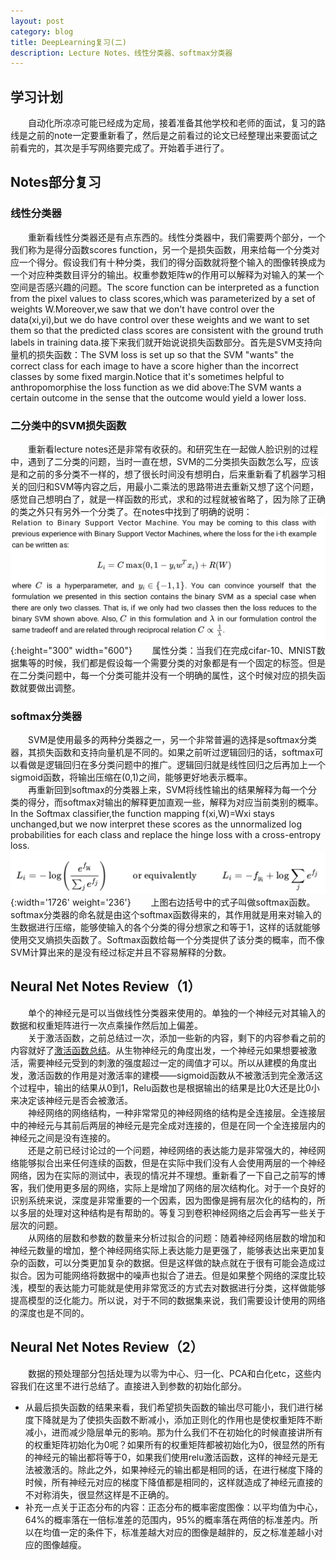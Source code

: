 ```yaml
---
layout: post
category: blog
title: DeepLearning复习(二)
description: Lecture Notes、线性分类器、softmax分类器
---
```


## 学习计划
　　自动化所凉凉可能已经成为定局，接着准备其他学校和老师的面试，复习的路线是之前的note一定要重新看了，然后是之前看过的论文已经整理出来要面试之前看完的，其次是手写网络要完成了。开始着手进行了。

## Notes部分复习

### 线性分类器
　　重新看线性分类器还是有点东西的。线性分类器中，我们需要两个部分，一个我们称为是得分函数scores function，另一个是损失函数，用来给每一个分类对应一个得分。假设我们有十种分类，我们的得分函数就将整个输入的图像转换成为一个对应种类数目评分的输出。权重参数矩阵w的作用可以解释为对输入的某一个空间是否感兴趣的问题。The score function can be interpreted as a function from the pixel values to class scores,which was parameterized by a set of weights W.Moreover,we saw that we don't have control over the data(xi,yi),but we do have control over these weights and we want to set them so that the predicted class scores are consistent with the ground truth labels in training data.接下来我们就开始说说损失函数部分。首先是SVM支持向量机的损失函数：The SVM loss is set up so that the SVM "wants" the correct class for each image to have a score higher than the incorrect classes by some fixed margin.Notice that it's sometimes helpful to anthropomorphise the loss function as we did above:The SVM wants a certain outcome in the sense that the outcome would yield a lower loss.
### 二分类中的SVM损失函数
　　重新看lecture notes还是非常有收获的。和研究生在一起做人脸识别的过程中，遇到了二分类的问题，当时一直在想，SVM的二分类损失函数怎么写，应该是和之前的多分类不一样的，想了很长时间没有想明白，后来重新看了机器学习相关的回归和SVM等内容之后，用最小二乘法的思路带进去重新又想了这个问题，感觉自己想明白了，就是一样函数的形式，求和的过程就被省略了，因为除了正确的类之外只有另外一个分类了。在notes中找到了明确的说明：
![](/downloads/BinaryLoss.png){:height="300" width="600"}
　　属性分类：当我们在完成cifar-10、MNIST数据集等的时候，我们都是假设每一个需要分类的对象都是有一个固定的标签。但是在二分类问题中，每一个分类可能并没有一个明确的属性，这个时候对应的损失函数就要做出调整。
### softmax分类器
　　SVM是使用最多的两种分类器之一，另一个非常普遍的选择是softmax分类器，其损失函数和支持向量机是不同的。如果之前听过逻辑回归的话，softmax可以看做是逻辑回归在多分类问题中的推广。逻辑回归就是线性回归之后再加上一个sigmoid函数，将输出压缩在(0,1)之间，能够更好地表示概率。<br>
　　再重新回到softmax的分类器上来，SVM将线性输出的结果解释为每一个分类的得分，而softmax对输出的解释更加直观一些，解释为对应当前类别的概率。In the Softmax classifier,the function mapping f(xi,W)=Wxi stays unchanged,but we now interpret these scores as the unnormalized log probabilities for each class and replace the hinge loss with a cross-entropy loss.
![](/downloads/SoftmaxLoss.png){:width='1726' weight='236'}
　　上图右边括号中的式子叫做softmax函数。softmax分类器的命名就是由这个softmax函数得来的，其作用就是用来对输入的生数据进行压缩，能够使输入的各个分类的得分想家之和等于1，这样的话就能够使用交叉熵损失函数了。Softmax函数给每一个分类提供了该分类的概率，而不像SVM计算出来的是没有经过标定并且不容易解释的分数。

## Neural Net Notes Review（1）
　　单个的神经元是可以当做线性分类器来使用的。单独的一个神经元对其输入的数据和权重矩阵进行一次点乘操作然后加上偏差。<br>
　　关于激活函数，之前总结过一次，添加一些新的内容，剩下的内容参看之前的内容就好了[激活函数总结](//spyderlord.github.io/神经网络复习)。从生物神经元的角度出发，一个神经元如果想要被激活，需要神经元受到的刺激的强度超过一定的阈值才可以。所以从建模的角度出发，激活函数的作用是对激活率的建模——sigmoid函数从不被激活到完全激活这个过程中，输出的结果从0到1，Relu函数也是根据输出的结果是比0大还是比0小来决定该神经元是否会被激活。<br>
　　神经网络的网络结构，一种非常常见的神经网络的结构是全连接层。全连接层中的神经元与其前后两层的神经元是完全成对连接的，但是在同一个全连接层内的神经元之间是没有连接的。<br>
　　还是之前已经讨论过的一个问题，神经网络的表达能力是非常强大的，神经网络能够拟合出来任何连续的函数，但是在实际中我们没有人会使用两层的一个神经网络，因为在实际的测试中，表现的情况并不理想。重新看了一下自己之前写的博客，我们使用更多层的网络，实际上是增加了网络的层次结构化。对于一个良好的识别系统来说，深度是非常重要的一个因素，因为图像是拥有层次化的结构的，所以多层的处理对这种结构是有帮助的。等复习到卷积神经网络之后会再写一些关于层次的问题。<br>
　　从网络的层数和参数的数量来分析过拟合的问题：随着神经网络层数的增加和神经元数量的增加，整个神经网络实际上表达能力是更强了，能够表达出来更加复杂的函数，可以分类更加复杂的数据。但是这样做的缺点就在于很有可能会造成过拟合。因为可能网络将数据中的噪声也拟合了进去。但是如果整个网络的深度比较浅，模型的表达能力可能就是使用非常宽泛的方式去对数据进行分类，这样做能够提高模型的泛化能力。所以说，对于不同的数据集来说，我们需要设计使用的网络的深度也是不同的。
## Neural Net Notes Review（2）
　　数据的预处理部分包括处理为以零为中心、归一化、PCA和白化etc，这些内容我们在这里不进行总结了。直接进入到参数的初始化部分。
- 从最后损失函数的结果来看，我们希望损失函数的输出尽可能小，我们进行梯度下降就是为了使损失函数不断减小，添加正则化的作用也是使权重矩阵不断减小，进而减少隐层单元的影响。那为什么我们不在初始化的时候直接讲所有的权重矩阵初始化为0呢？如果所有的权重矩阵都被初始化为0，很显然的所有的神经元的输出都将等于0，如果我们使用relu激活函数，这样的神经元是无法被激活的。除此之外，如果神经元的输出都是相同的话，在进行梯度下降的时候，所有神经元对应的梯度下降值都是相同的，这样就造成了神经元直接的不对称消失，很显然这样是不正确的。
- 补充一点关于正态分布的内容：正态分布的概率密度图像：以平均值为中心，64%的概率落在一倍标准差的范围内，95%的概率落在两倍的标准差内。所以在均值一定的条件下，标准差越大对应的图像是越胖的，反之标准差越小对应的图像越瘦。
　　